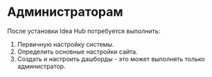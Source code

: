 # Администраторам

После установки Idea Hub потребуется выполнить:

1. Первичную настройку системы. 
1. Определить основные настройки сайта.
1. Создать и настроить дашборды - это может выполнять только администратор.  
